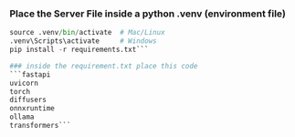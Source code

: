 ### Place the Server File inside a python .venv (environment file)

```python -m venv .venv
source .venv/bin/activate  # Mac/Linux
.venv\Scripts\activate     # Windows
pip install -r requirements.txt```

### inside the requirement.txt place this code
```fastapi
uvicorn
torch
diffusers
onnxruntime
ollama
transformers```
